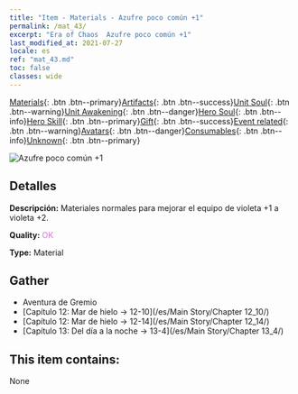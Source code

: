 ```yaml
---
title: "Item - Materials - Azufre poco común +1"
permalink: /mat_43/
excerpt: "Era of Chaos  Azufre poco común +1"
last_modified_at: 2021-07-27
locale: es
ref: "mat_43.md"
toc: false
classes: wide
---
```

 [Materials](/ItemsES/){: .btn .btn--primary}[Artifacts](/ItemsES/Artifacts/){: .btn .btn--success}[Unit Soul](/ItemsES/UnitSoul/){: .btn .btn--warning}[Unit Awakening](/ItemsES/UnitAwakening/){: .btn .btn--danger}[Hero Soul](/ItemsES/HeroSoul/){: .btn .btn--info}[Hero Skill](/ItemsES/HeroSkill/){: .btn .btn--primary}[Gift](/ItemsES/Gift/){: .btn .btn--success}[Event related](/ItemsES/Events/){: .btn .btn--warning}[Avatars](/ItemsES/Avatars/){: .btn .btn--danger}[Consumables](/ItemsES/Consumables/){: .btn .btn--info}[Unknown](/ItemsES/Unknown/){: .btn .btn--primary}

 ![Azufre poco común +1](/images/t/i_cailiao_liuhuang2.png)

## Detalles
 **Descripción:** Materiales normales para mejorar el equipo de violeta +1 a violeta +2.

 **Quality:** <span style="color: #DA70D6">OK</span>

 **Type:** Material

## Gather

*    Aventura de Gremio 
*    [Capítulo 12: Mar de hielo -> 12-10](/es/Main Story/Chapter 12_10/) 
*    [Capítulo 12: Mar de hielo -> 12-14](/es/Main Story/Chapter 12_14/) 
*    [Capítulo 13: Del día a la noche -> 13-4](/es/Main Story/Chapter 13_4/) 

## This item contains:

  None

